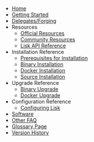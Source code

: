 * [Home](https://github.com/LiskHQ/lisk-wiki/wiki)
* [Getting Started](https://github.com/LiskHQ/lisk-wiki/wiki/Getting-Started)
* [Delegates/Forging](https://github.com/LiskHQ/lisk-wiki/wiki/Delegates-Forging)
* Resources
  * [Official Resources](https://github.com/LiskHQ/lisk-wiki/wiki/Official-Resources)
  * [Community Resources](https://github.com/LiskHQ/lisk-wiki/wiki/Community-Resources)
  * [Lisk API Reference](https://github.com/LiskHQ/lisk-wiki/wiki/Lisk-API-Reference)
* Installation Reference
  * [Prerequisites for Installation](https://github.com/LiskHQ/lisk-wiki/wiki/Prerequisites)
  * [Binary Installation](https://github.com/LiskHQ/lisk-wiki/wiki/Binary-Install)
  * [Docker Installation](https://github.com/LiskHQ/lisk-wiki/wiki/Docker-Install)
  * [Source Installation](https://github.com/LiskHQ/lisk-wiki/wiki/Source-Install)
* Upgrade Reference
  * [Binary Upgrade](https://github.com/LiskHQ/lisk-wiki/wiki/Binary-Upgrade)
  * [Docker Upgrade](https://github.com/LiskHQ/lisk-wiki/wiki/Docker-Upgrade)
* Configuration Reference
  * [Configuring Lisk](https://github.com/LiskHQ/lisk-wiki/wiki/Configure-Lisk)
* [Software](https://github.com/LiskHQ/lisk-wiki/wiki/Software)
* [Other FAQ](https://github.com/LiskHQ/lisk-wiki/wiki/FAQ)
* [Glossary Page](https://github.com/LiskHQ/lisk-wiki/wiki/Glossary)
* [Version History](https://github.com/LiskHQ/lisk-wiki/wiki/Version-History)
